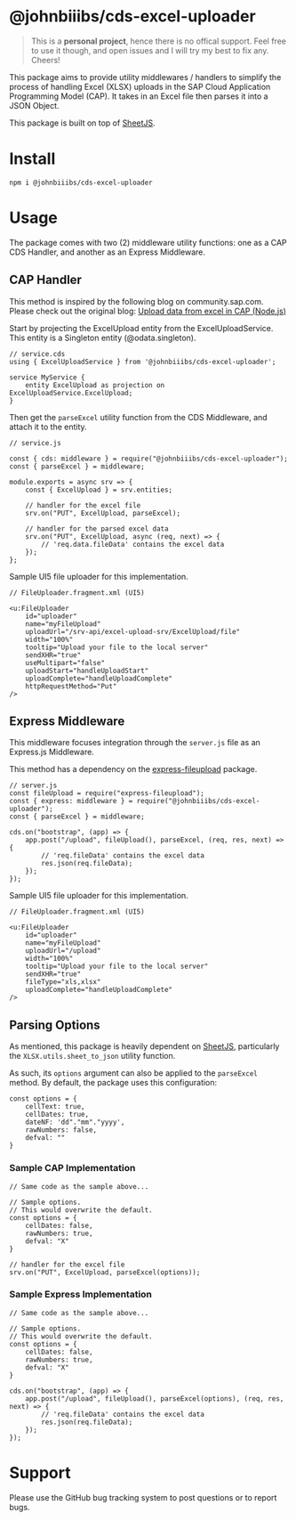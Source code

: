 # @johnbiiibs/cds-excel-uploader
> This is a **personal project**, hence there is no offical support. Feel free to use it though, and open issues and I will try my best to fix any. Cheers!

This package aims to provide utility middlewares / handlers to simplify the process of handling Excel (XLSX) uploads in the SAP Cloud Application Programming Model (CAP). It takes in an Excel file then parses it into a JSON Object.

This package is built on top of [SheetJS](https://docs.sheetjs.com/docs/getting-started/installation/nodejs).

# Install
```
npm i @johnbiiibs/cds-excel-uploader
```

# Usage
The package comes with two (2) middleware utility functions: one as a CAP CDS Handler, and another as an Express Middleware.

## CAP Handler
This method is inspired by the following blog on community.sap.com. Please check out the original blog: [Upload data from excel in CAP (Node.js)](https://community.sap.com/t5/technology-blogs-by-members/upload-data-from-excel-in-cap-node-js/ba-p/13554121)

Start by projecting the ExcelUpload entity from the ExcelUploadService. This entity is a Singleton entity (@odata.singleton).
```
// service.cds
using { ExcelUploadService } from '@johnbiiibs/cds-excel-uploader';

service MyService {
    entity ExcelUpload as projection on ExcelUploadService.ExcelUpload;
}
```
Then get the `parseExcel` utility function from the CDS Middleware, and attach it to the entity.
```
// service.js

const { cds: middleware } = require("@johnbiiibs/cds-excel-uploader");
const { parseExcel } = middleware;

module.exports = async srv => {
    const { ExcelUpload } = srv.entities;

    // handler for the excel file
    srv.on("PUT", ExcelUpload, parseExcel);

    // handler for the parsed excel data
    srv.on("PUT", ExcelUpload, async (req, next) => {
        // 'req.data.fileData' contains the excel data
    });
};
```
Sample UI5 file uploader for this implementation.
```
// FileUploader.fragment.xml (UI5)

<u:FileUploader
    id="uploader"
    name="myFileUpload"
    uploadUrl="/srv-api/excel-upload-srv/ExcelUpload/file"
    width="100%"
    tooltip="Upload your file to the local server"
    sendXHR="true"
    useMultipart="false"
    uploadStart="handleUploadStart"
    uploadComplete="handleUploadComplete"
    httpRequestMethod="Put"
/>
```

## Express Middleware
This middleware focuses integration through the `server.js` file as an Express.js Middleware.

This method has a dependency on the [express-fileupload](https://www.npmjs.com/package/express-fileupload) package.
```
// server.js
const fileUpload = require("express-fileupload");
const { express: middleware } = require("@johnbiiibs/cds-excel-uploader");
const { parseExcel } = middleware;

cds.on("bootstrap", (app) => {
    app.post("/upload", fileUpload(), parseExcel, (req, res, next) => {
        // 'req.fileData' contains the excel data
        res.json(req.fileData);
    });
});
```
Sample UI5 file uploader for this implementation.
```
// FileUploader.fragment.xml (UI5)

<u:FileUploader
    id="uploader"
    name="myFileUpload"
    uploadUrl="/upload"
    width="100%"
    tooltip="Upload your file to the local server"
    sendXHR="true"
    fileType="xls,xlsx"
    uploadComplete="handleUploadComplete"
/>
```

## Parsing Options
As mentioned, this package is heavily dependent on [SheetJS](https://docs.sheetjs.com/docs/getting-started/installation/nodejs), particularly the `XLSX.utils.sheet_to_json` utility function.

As such, its `options` argument can also be applied to the `parseExcel` method. By default, the package uses this configuration:
```
const options = {
    cellText: true,
    cellDates: true,
    dateNF: 'dd"."mm"."yyyy',
    rawNumbers: false,
    defval: ""
}
```

### Sample CAP Implementation
```
// Same code as the sample above...

// Sample options.
// This would overwrite the default.
const options = {
    cellDates: false,
    rawNumbers: true,
    defval: "X"
}

// handler for the excel file
srv.on("PUT", ExcelUpload, parseExcel(options));
```

### Sample Express Implementation
```
// Same code as the sample above...

// Sample options.
// This would overwrite the default.
const options = {
    cellDates: false,
    rawNumbers: true,
    defval: "X"
}

cds.on("bootstrap", (app) => {
    app.post("/upload", fileUpload(), parseExcel(options), (req, res, next) => {
        // 'req.fileData' contains the excel data
        res.json(req.fileData);
    });
});
```

# Support
Please use the GitHub bug tracking system to post questions or to report bugs.
